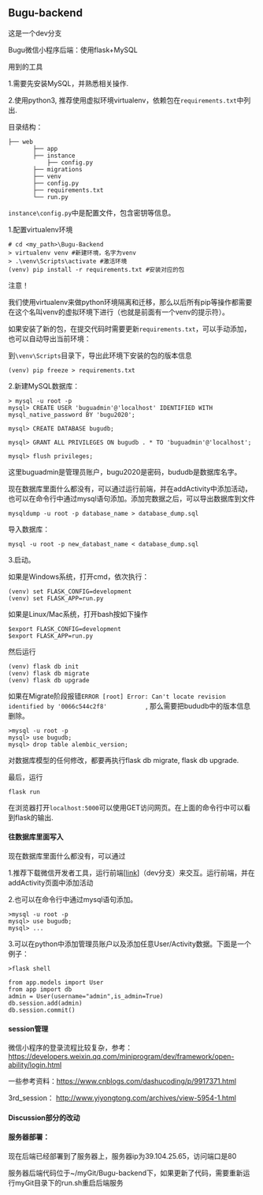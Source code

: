 ## Bugu-backend

这是一个dev分支

Bugu微信小程序后端：使用flask+MySQL

用到的工具

1.需要先安装MySQL，并熟悉相关操作.

2.使用python3, 推荐使用虚拟环境virtualenv，依赖包在`requirements.txt`中列出.



目录结构：

```
├── web
       ├── app
       ├── instance
           ├── config.py
       ├── migrations
       ├── venv
       ├── config.py
       ├── requirements.txt
       └── run.py
```

`instance\config.py`中是配置文件，包含密钥等信息。

1.配置virtualenv环境

```
# cd <my_path>\Bugu-Backend
> virtualenv venv #新建环境，名字为venv
> .\venv\Scripts\activate #激活环境 
(venv) pip install -r requirements.txt #安装对应的包
```

注意！

我们使用virtualenv来做python环境隔离和迁移，那么以后所有pip等操作都需要在这个名叫venv的虚拟环境下进行（也就是前面有一个venv的提示符）。

如果安装了新的包，在提交代码时需要更新`requirements.txt`，可以手动添加，也可以自动导出当前环境：

到`\venv\Scripts`目录下，导出此环境下安装的包的版本信息 

```
(venv) pip freeze > requirements.txt
```

2.新建MySQL数据库：

```
> mysql -u root -p
mysql> CREATE USER 'buguadmin'@'localhost' IDENTIFIED WITH mysql_native_password BY 'bugu2020';

mysql> CREATE DATABASE bugudb;

mysql> GRANT ALL PRIVILEGES ON bugudb . * TO 'buguadmin'@'localhost';

mysql> flush privileges;

```

这里buguadmin是管理员账户，bugu2020是密码，bududb是数据库名字。

现在数据库里面什么都没有，可以通过运行前端，并在addActivity中添加活动，也可以在命令行中通过mysql语句添加。添加完数据之后，可以导出数据库到文件

```
mysqldump -u root -p database_name > database_dump.sql
```

导入数据库：

```
mysql -u root -p new_databast_name < database_dump.sql
```

3.启动。

如果是Windows系统，打开cmd，依次执行：

```
(venv) set FLASK_CONFIG=development
(venv) set FLASK_APP=run.py
```

如果是Linux/Mac系统，打开bash按如下操作

```
$export FLASK_CONFIG=development
$export FLASK_APP=run.py
```

然后运行

```
(venv) flask db init
(venv) flask db migrate
(venv) flask db upgrade

```

如果在Migrate阶段报错`ERROR [root] Error: Can't locate revision identified by '0066c544c2f8'           `, 那么需要把bududb中的版本信息删除。

```
>mysql -u root -p
mysql> use bugudb;
mysql> drop table alembic_version;
```

对数据库模型的任何修改，都要再执行flask db migrate, flask db upgrade. 

最后，运行

```
flask run
```

在浏览器打开`localhost:5000`可以使用GET访问网页。在上面的命令行中可以看到flask的输出.





#### 往数据库里面写入

现在数据库里面什么都没有，可以通过

1.推荐下载微信开发者工具，运行前端[[link](https://github.com/BuguTeam/Bugu)]（dev分支）来交互。运行前端，并在addActivity页面中添加活动

2.也可以在命令行中通过mysql语句添加。

```
>mysql -u root -p
mysql> use bugudb;
mysql> ...
```

3.可以在python中添加管理员账户以及添加任意User/Activity数据。下面是一个例子：

```
>flask shell

from app.models import User
from app import db
admin = User(username="admin",is_admin=True)
db.session.add(admin)
db.session.commit()
```





#### session管理

微信小程序的登录流程比较复杂，参考： https://developers.weixin.qq.com/miniprogram/dev/framework/open-ability/login.html 

一些参考资料：https://www.cnblogs.com/dashucoding/p/9917371.html 

3rd_session：  http://www.yiyongtong.com/archives/view-5954-1.html 



#### Discussion部分的改动

#### 服务器部署：

现在后端已经部署到了服务器上，服务器ip为39.104.25.65，访问端口是80

服务器后端代码位于~/myGit/Bugu-backend下，如果更新了代码，需要重新运行myGit目录下的run.sh重启后端服务